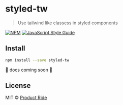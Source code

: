 # styled-tw

> Use tailwind like classess in styled components

[![NPM](https://img.shields.io/npm/v/styled-tw.svg)](https://www.npmjs.com/package/styled-tw) [![JavaScript Style Guide](https://img.shields.io/badge/code_style-standard-brightgreen.svg)](https://standardjs.com)

## Install

```bash
npm install --save styled-tw
```

🚨 docs coming soon 🚨

## License

MIT © [Product Ride](https://github.com/product-ride)
